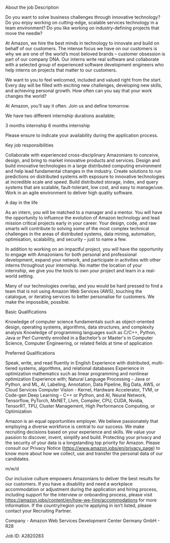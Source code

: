 About the job
Description

Do you want to solve business challenges through innovative technology? Do you enjoy working on cutting-edge, scalable services technology in a team environment? Do you like working on industry-defining projects that move the needle?

At Amazon, we hire the best minds in technology to innovate and build on behalf of our customers. The intense focus we have on our customers is why we are one of the world’s most beloved brands – customer obsession is part of our company DNA. Our interns write real software and collaborate with a selected group of experienced software development engineers who help interns on projects that matter to our customers.

We want to you to feel welcomed, included and valued right from the start. Every day will be filled with exciting new challenges, developing new skills, and achieving personal growth. How often can you say that your work changes the world?

At Amazon, you’ll say it often. Join us and define tomorrow.

We have two different internship durations available;

 3 months internship
 6 months internship

Please ensure to indicate your availability during the application process.

Key job responsibilities

 Collaborate with experienced cross-disciplinary Amazonians to conceive, design, and bring to market innovative products and services.
 Design and build innovative technologies in a large distributed computing environment and help lead fundamental changes in the industry.
 Create solutions to run predictions on distributed systems with exposure to innovative technologies at incredible scale and speed.
 Build distributed storage, index, and query systems that are scalable, fault-tolerant, low cost, and easy to manage/use.
 Work in an agile environment to deliver high quality software.

A day in the life

As an intern, you will be matched to a manager and a mentor. You will have the opportunity to influence the evolution of Amazon technology and lead mission critical projects early in your career. Your design, code, and raw smarts will contribute to solving some of the most complex technical challenges in the areas of distributed systems, data mining, automation, optimisation, scalability, and security – just to name a few.

In addition to working on an impactful project, you will have the opportunity to engage with Amazonians for both personal and professional development, expand your network, and participate in activities with other interns throughout your internship. No matter the location of your internship, we give you the tools to own your project and learn in a real-world setting.

Many of our technologies overlap, and you would be hard pressed to find a team that is not using Amazon Web Services (AWS), touching the catalogue, or iterating services to better personalise for customers. We make the impossible, possible.

Basic Qualifications

 Knowledge of computer science fundamentals such as object-oriented design, operating systems, algorithms, data structures, and complexity analysis
 Knowledge of programming languages such as C/C++, Python, Java or Perl
 Currently enrolled in a Bachelor’s or Master's in Computer Science, Computer Engineering, or related fields at time of application

Preferred Qualifications

 Speak, write, and read fluently in English
 Experience with distributed, multi-tiered systems, algorithms, and relational databases
 Experience in optimization mathematics such as linear programming and nonlinear optimization
 Experience with;
 Natural Language Processing - Java or Python, and ML, AI, Labeling, Annotation, Data Pipeline, Big Data, AWS, or Cloud Services
 Computer Vision - Kernel, Hardware Accelerator, TVM, or Code-gen
 Deep Learning - C++ or Python, and AI, Neural Network, Tensorflow, PyTorch, MxNET, Llvm, Compiler, CPU, CUDA, Nvidia, TensorRT, TPU, Cluster Management, High Performance Computing, or Optimization

Amazon is an equal opportunities employer. We believe passionately that employing a diverse workforce is central to our success. We make recruiting decisions based on your experience and skills. We value your passion to discover, invent, simplify and build. Protecting your privacy and the security of your data is a longstanding top priority for Amazon. Please consult our Privacy Notice (https://www.amazon.jobs/en/privacy_page) to know more about how we collect, use and transfer the personal data of our candidates.

m/w/d

Our inclusive culture empowers Amazonians to deliver the best results for our customers. If you have a disability and need a workplace accommodation or adjustment during the application and hiring process, including support for the interview or onboarding process, please visit https://amazon.jobs/content/en/how-we-hire/accommodations for more information. If the country/region you’re applying in isn’t listed, please contact your Recruiting Partner.


Company - Amazon Web Services Development Center Germany GmbH - R28

Job ID: A2820283

